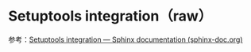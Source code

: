 # Setuptools integration（raw）

参考：[Setuptools integration — Sphinx documentation (sphinx-doc.org)](https://www.sphinx-doc.org/zh_CN/master/usage/advanced/setuptools.html)
